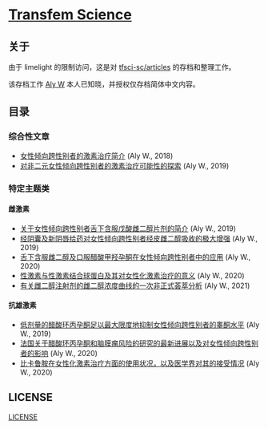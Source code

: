 # [Transfem Science](https://transfemscience.org)

## 关于

由于 limelight 的限制访问，这是对 [tfsci-sc/articles](https://github.com/tfsci-sc/articles) 的存档和整理工作。

该存档工作 [Aly W](aly-w) 本人已知晓，并授权仅存档简体中文内容。

[aly-w]: https://transfemscience.org/articles-by-author/aly-w/

## 目录

### 综合性文章

- [女性倾向跨性别者的激素治疗简介](articles/transfem-intro.md) (Aly W., 2018)
- [对非二元女性倾向跨性别者的激素治疗可能性的探索](articles/nonbinary-transfem-overview.md) (Aly W., 2019)

### 特定主题类

#### 雌激素

- [关于女性倾向跨性别者舌下含服戊酸雌二醇片剂的简介](articles/sublingual-ev.md) (Aly W., 2019)
- [经阴囊及新阴唇给药对女性倾向跨性别者经皮雌二醇吸收的极大增强](articles/genital-e2-application.md) (Aly W., 2019)
- [舌下含服雌二醇及口服醋酸甲羟孕酮在女性倾向跨性别者中的应用](articles/sublingual-e2-mpa-jain-2019.md) (Aly W., 2020)
- [性激素与性激素结合球蛋白及其对女性化激素治疗的意义](articles/shbg.md) (Aly W., 2020)
- [有关雌二醇注射剂的雌二醇浓度曲线的一次非正式荟萃分析](articles/injectable-e2-meta-analysis.md) (Aly W., 2021)

#### 抗雄激素

- [低剂量的醋酸环丙孕酮足以最大限度地抑制女性倾向跨性别者的睾酮水平](articles/cpa-dosage.md) (Aly W., 2019)
- [法国关于醋酸环丙孕酮和脑膜瘤风险的研究的最新进展以及对女性倾向跨性别者的影响](articles/cpa-meningioma.md) (Aly W., 2020)
- [比卡鲁胺在女性化激素治疗方面的使用状况，以及医学界对其的接受情况](articles/bica-adoption.md) (Aly W., 2020)

## LICENSE

[LICENSE](LICENSE.md)
